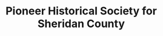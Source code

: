 ---
layout: repo
title: "Pioneer Historical Society for Sheridan County"
id: 6261
permalink: repos/6261/
---